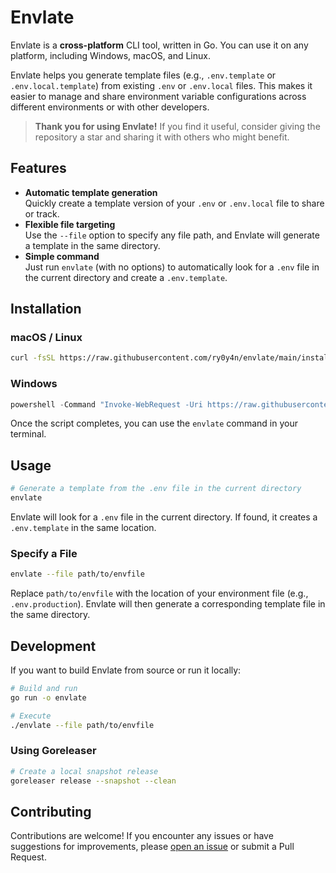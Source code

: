 # Envlate

Envlate is a **cross-platform** CLI tool, written in Go. You can use it on any platform, including Windows, macOS, and Linux.

Envlate helps you generate template files (e.g., `.env.template` or `.env.local.template`) from existing `.env` or `.env.local` files. This makes it easier to manage and share environment variable configurations across different environments or with other developers.

> **Thank you for using Envlate!** If you find it useful, consider giving the repository a star and sharing it with others who might benefit.

## Features

- **Automatic template generation**  
  Quickly create a template version of your `.env` or `.env.local` file to share or track.
- **Flexible file targeting**  
  Use the `--file` option to specify any file path, and Envlate will generate a template in the same directory.
- **Simple command**  
  Just run `envlate` (with no options) to automatically look for a `.env` file in the current directory and create a `.env.template`.

## Installation

### macOS / Linux

```bash
curl -fsSL https://raw.githubusercontent.com/ry0y4n/envlate/main/install.sh | sh
```

### Windows

```powershell
powershell -Command "Invoke-WebRequest -Uri https://raw.githubusercontent.com/ry0y4n/envlate/main/install.ps1 -OutFile install.ps1; .\install.ps1"
```

Once the script completes, you can use the `envlate` command in your terminal.

## Usage

```bash
# Generate a template from the .env file in the current directory
envlate
```

Envlate will look for a `.env` file in the current directory. If found, it creates a `.env.template` in the same location.

### Specify a File

```bash
envlate --file path/to/envfile
```

Replace `path/to/envfile` with the location of your environment file (e.g., `.env.production`). Envlate will then generate a corresponding template file in the same directory.

## Development

If you want to build Envlate from source or run it locally:

```bash
# Build and run
go run -o envlate

# Execute
./envlate --file path/to/envfile
```

### Using Goreleaser

```bash
# Create a local snapshot release
goreleaser release --snapshot --clean
```

## Contributing

Contributions are welcome! If you encounter any issues or have suggestions for improvements, please [open an issue](https://github.com/ry0y4n/envlate/issues) or submit a Pull Request.
